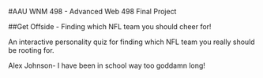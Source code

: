 #AAU WNM 498 - Advanced Web 498 Final Project

##Get Offside - Finding which NFL team you should cheer for!

 An interactive personality quiz for finding which NFL team you really should be rooting for.

Alex Johnson- I have been in school way too goddamn long!